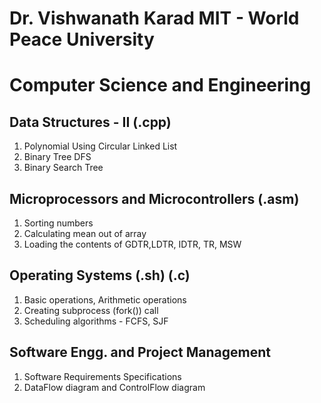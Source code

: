 # Dr. Vishwanath Karad MIT - World Peace University
# Computer Science and Engineering


## Data Structures - II	(.cpp)
1. Polynomial Using Circular Linked List
2. Binary Tree DFS
3. Binary Search Tree

## Microprocessors and Microcontrollers (.asm)
1. Sorting numbers
2. Calculating mean out of array
3. Loading the contents of GDTR,LDTR, IDTR, TR, MSW

## Operating Systems (.sh) (.c)
1. Basic operations, Arithmetic operations
2. Creating subprocess (fork()) call
3. Scheduling algorithms - FCFS, SJF

## Software Engg. and Project Management
1. Software Requirements Specifications
2. DataFlow diagram and ControlFlow diagram 
